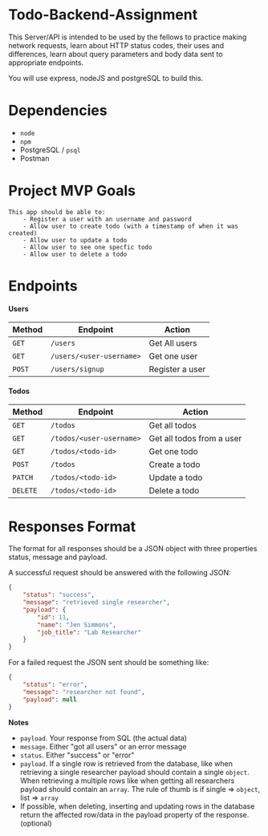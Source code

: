 # Todo-Backend-Assignment

This Server/API is intended to be used by the fellows to practice making network requests, learn about HTTP status codes, their uses and differences, learn about query parameters and body data sent to appropriate endpoints.

You will use express, nodeJS and postgreSQL to build this.

# Dependencies 
- `node`
- `npm`
- PostgreSQL / `psql`
- Postman

# Project MVP Goals
    This app should be able to:
        - Register a user with an username and password
        - Allow user to create todo (with a timestamp of when it was created)
        - Allow user to update a todo 
        - Allow user to see one specfic todo
        - Allow user to delete a todo
    
# Endpoints

#### Users
| Method | Endpoint                 | Action         |
|--------|--------------------------|----------------|
| `GET`  | `/users`                 |Get All users   |
| `GET`  | `/users/<user-username>` |Get one user    |
| `POST` | `/users/signup`          |Register a user |

#### Todos
| Method   | Endpoint                | Action                        |
|----------|-------------------------|-------------------------------|
| `GET`    | `/todos`                | Get all todos                 |
| `GET`    | `/todos/<user-username>`| Get all todos from a user     |
| `GET`    | `/todos/<todo-id>`      | Get one todo                  |
| `POST`   | `/todos`                | Create a todo                 | 
| `PATCH`  | `/todos/<todo-id>`      | Update a todo                 |
| `DELETE` | `/todos/<todo-id>`      | Delete a todo                 |


# Responses Format

The format for all responses should be a JSON object with three properties status, message and payload.

A successful request should be answered with the following JSON:
```json
{
    "status": "success",                      
    "message": "retrieved single researcher", 
    "payload": {                              
        "id": 11,
        "name": "Jen Simmons",
        "job_title": "Lab Researcher"
    }
}
```

For a failed request the JSON sent should be something like:

```json
{
    "status": "error",
    "message": "researcher not found",
    "payload": null
}

```
**Notes**

* `payload`. Your response from SQL (the actual data)
* `message`. Either "got all users" or an error message
* `status`. Either "success" or "error"
* `payload`. If a single row is retrieved from the database, like when retrieving a single researcher payload should contain a single `object`. When retrieving a multiple rows like when getting all researchers payload should contain an `array`. The rule of thumb is if single => `object`, list => `array`
* If possible, when deleting, inserting and updating rows in the database return the affected row/data in the payload property of the response. (optional)